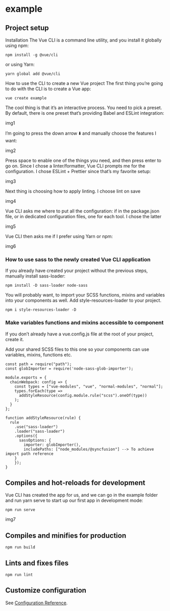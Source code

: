 # example

## Project setup

Installation
The Vue CLI is a command line utility, and you install it globally using npm:

```
npm install -g @vue/cli
```

or using Yarn:

```
yarn global add @vue/cli
```

How to use the CLI to create a new Vue project
The first thing you’re going to do with the CLI is to create a Vue app:

```
vue create example
```

The cool thing is that it’s an interactive process. You need to pick a preset. By default, there is one preset that’s providing Babel and ESLint integration:

img1

I’m going to press the down arrow ⬇️ and manually choose the features I want:

img2

Press space to enable one of the things you need, and then press enter to go on. Since I chose a linter/formatter, Vue CLI prompts me for the configuration. I chose ESLint + Prettier since that’s my favorite setup:

img3

Next thing is choosing how to apply linting. I choose lint on save

img4

Vue CLI asks me where to put all the configuration: if in the package.json file, or in dedicated configuration files, one for each tool. I chose the latter

img5

Vue CLI then asks me if I prefer using Yarn or npm:

img6

### How to use sass to the newly created Vue CLI application

If you already have created your project without the previous steps, manually install sass-loader:

```
npm install -D sass-loader node-sass
```

You will probably want, to import your SCSS functions, mixins and variables into your components as well. Add style-resources-loader to your project.

```
npm i style-resources-loader -D
```

### Make variables functions and mixins accessible to component

If you don’t already have a vue.config.js file at the root of your project, create it.

Add your shared SCSS files to this one so your components can use variables, mixins, functions etc.

```
const path = require("path");
const globImporter = require('node-sass-glob-importer');

module.exports = {
  chainWebpack: config => {
    const types = ["vue-modules", "vue", "normal-modules", "normal"];
    types.forEach(type =>
      addStyleResource(config.module.rule("scss").oneOf(type))
    );
  }  
};

function addStyleResource(rule) {
  rule
    .use("sass-loader")
    .loader("sass-loader")
    .options({
      sassOptions: {
        importer: globImporter(),
        includePaths: ["node_modules/@syncfusion"] --> To achieve import path reference
    }
    });
}
```

## Compiles and hot-reloads for development

Vue CLI has created the app for us, and we can go in the example folder and run yarn serve to start up our first app in development mode:

```
npm run serve
```

img7

## Compiles and minifies for production
```
npm run build
```

## Lints and fixes files
```
npm run lint
```

## Customize configuration
See [Configuration Reference](https://cli.vuejs.org/config/).
